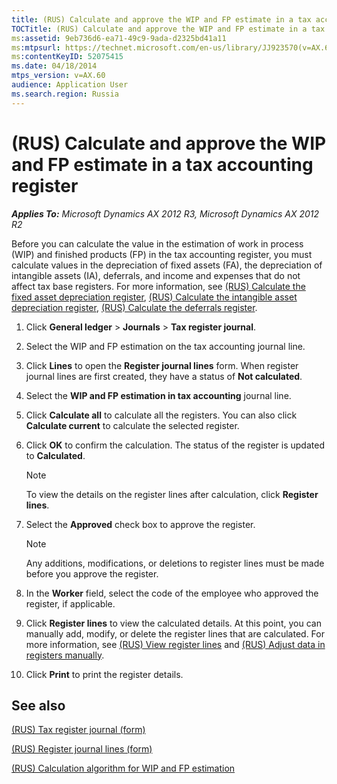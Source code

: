 ```yaml
---
title: (RUS) Calculate and approve the WIP and FP estimate in a tax accounting register
TOCTitle: (RUS) Calculate and approve the WIP and FP estimate in a tax accounting register
ms:assetid: 9eb736d6-ea71-49c9-9ada-d2325bd41a11
ms:mtpsurl: https://technet.microsoft.com/en-us/library/JJ923570(v=AX.60)
ms:contentKeyID: 52075415
ms.date: 04/18/2014
mtps_version: v=AX.60
audience: Application User
ms.search.region: Russia
---
```


# (RUS) Calculate and approve the WIP and FP estimate in a tax accounting register 


_**Applies To:** Microsoft Dynamics AX 2012 R3, Microsoft Dynamics AX 2012 R2_

Before you can calculate the value in the estimation of work in process (WIP) and finished products (FP) in the tax accounting register, you must calculate values in the depreciation of fixed assets (FA), the depreciation of intangible assets (IA), deferrals, and income and expenses that do not affect tax base registers. For more information, see [(RUS) Calculate the fixed asset depreciation register](rus-calculate-the-fixed-asset-depreciation-register.md), [(RUS) Calculate the intangible asset depreciation register](rus-calculate-the-intangible-asset-depreciation-register.md), [(RUS) Calculate the deferrals register](rus-calculate-the-deferrals-register.md).

1.  Click **General ledger** \> **Journals** \> **Tax register journal**.

2.  Select the WIP and FP estimation on the tax accounting journal line.

3.  Click **Lines** to open the **Register journal lines** form. When register journal lines are first created, they have a status of **Not calculated**.

4.  Select the **WIP and FP estimation in tax accounting** journal line.

5.  Click **Calculate all** to calculate all the registers. You can also click **Calculate current** to calculate the selected register.

6.  Click **OK** to confirm the calculation. The status of the register is updated to **Calculated**.
    

    > [!NOTE]
    > <P>To view the details on the register lines after calculation, click <STRONG>Register lines</STRONG>.</P>



7.  Select the **Approved** check box to approve the register.
    

    > [!NOTE]
    > <P>Any additions, modifications, or deletions to register lines must be made before you approve the register.</P>



8.  In the **Worker** field, select the code of the employee who approved the register, if applicable.

9.  Click **Register lines** to view the calculated details. At this point, you can manually add, modify, or delete the register lines that are calculated. For more information, see [(RUS) View register lines](rus-view-register-lines.md) and [(RUS) Adjust data in registers manually](rus-adjust-data-in-registers-manually.md).

10. Click **Print** to print the register details.

## See also

[(RUS) Tax register journal (form)](https://technet.microsoft.com/en-us/library/jj856114\(v=ax.60\))

[(RUS) Register journal lines (form)](https://technet.microsoft.com/en-us/library/jj839663\(v=ax.60\))

[(RUS) Calculation algorithm for WIP and FP estimation](rus-calculation-algorithm-for-wip-and-fp-estimation.md)

  


